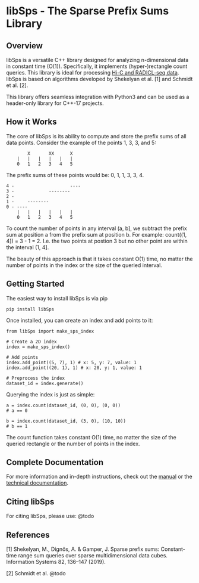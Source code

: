 # libSps - The Sparse Prefix Sums Library

## Overview

libSps is a versatile C++ library designed for analyzing n-dimensional data in constant time (O(1)). 
Specifically, it implements (hyper-)rectangle count queries.
This library is ideal for processing [Hi-C and RADICL-seq data](https://en.wikipedia.org/wiki/Chromosome_conformation_capture "Wikipedia").
libSps is based on algorithms developed by Shekelyan et al. [1] and Schmidt et al. [2].

This library offers seamless integration with Python3 and can be used as a header-only library for C++-17 projects.

## How it Works

The core of libSps is its ability to compute and store the prefix sums of all data points. 
Consider the example of the points 1, 3, 3, and 5:

            X       XX      X
        |   |   |   |   |   |
        0   1   2   3   4   5

The prefix sums of these points would be: 0, 1, 1, 3, 3, 4.

    4 -                     ----
    3 -             --------
    2 -
    1 -     --------
    0 - ----
        |   |   |   |   |   |
        0   1   2   3   4   5

To count the number of points in any interval (a, b], we subtract the prefix sum at position a from the prefix sum at position b. 
For example: count((1, 4]) = 3 - 1 = 2.
I.e. the two points at postion 3 but no other point are within the interval (1, 4].

The beauty of this approach is that it takes constant O(1) time, no matter the number of points in the index or the size of the queried interval.

## Getting Started

The easiest way to install libSps is via pip

    pip install libSps

Once installed, you can create an index and add points to it:

    from libSps import make_sps_index

    # Create a 2D index
    index = make_sps_index()

    # Add points
    index.add_point((5, 7), 1) # x: 5, y: 7, value: 1
    index.add_point((20, 1), 1) # x: 20, y: 1, value: 1

    # Preprocess the index
    dataset_id = index.generate()

Querying the index is just as simple:

    a = index.count(dataset_id, (0, 0), (0, 0))
    # a == 0

    b = index.count(dataset_id, (3, 0), (10, 10))
    # b == 1

The count function takes constant O(1) time, no matter the size of the queried rectangle or the number of points in the index.

## Complete Documentation

For more information and in-depth instructions, check out the [manual](https://github.com/Siegel-Lab/libSps/blob/master/Manual.md "Manual") or the [technical documentation](https://libsps.readthedocs.io/en/latest/index.html "Technical Documentation").

## Citing libSps

For citing libSps, please use:
@todo

## References

[1] Shekelyan, M., Dignös, A. & Gamper, J. Sparse prefix sums: Constant-time range sum queries over sparse multidimensional data cubes. Information Systems 82, 136–147 (2019).

[2] Schmidt et al. @todo

